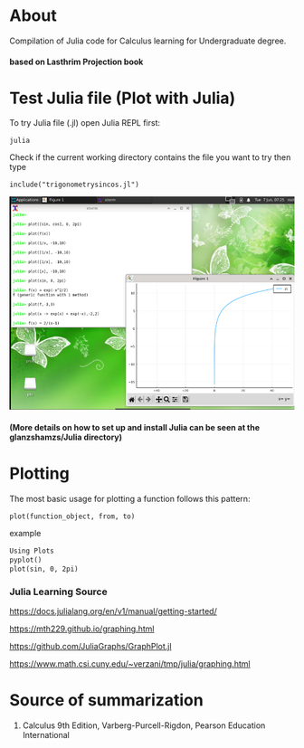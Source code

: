 # About
Compilation of Julia code for Calculus learning for Undergraduate degree.

#### based on Lasthrim Projection book 

# Test Julia file (Plot with Julia)

To try Julia file (.jl) open Julia REPL first:
```
julia

```

Check if the current working directory contains the file you want to try then type
```
include("trigonometrysincos.jl")
```
![Julia](https://raw.githubusercontent.com/glanzkaiser/glanzshamzs/main/Julia/images/Logfunction.png)

#### (More details on how to set up and install Julia can be seen at the glanzshamzs/Julia directory)

# Plotting
The most basic usage for plotting a function follows this pattern:
```
plot(function_object, from, to)
```

example
```
Using Plots
pyplot()
plot(sin, 0, 2pi)
```


### Julia Learning Source

https://docs.julialang.org/en/v1/manual/getting-started/

https://mth229.github.io/graphing.html

https://github.com/JuliaGraphs/GraphPlot.jl

https://www.math.csi.cuny.edu/~verzani/tmp/julia/graphing.html

# Source of summarization
1. Calculus 9th Edition, Varberg-Purcell-Rigdon, Pearson Education International
